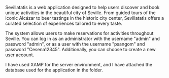 Sevillatatis is a web application designed to help users discover and book unique activities in the beautiful city of Seville. From guided tours of the iconic Alcázar to beer tastings in the historic city center, Sevillatatis offers a curated selection of experiences tailored to every taste.

The system allows users to make reservations for activities throughout Seville. You can log in as an administrator with the username "admin" and password "admin", or as a user with the username "psangom" and password "Cesena12345". Additionally, you can choose to create a new user account.

I have used XAMP for the server environment, and I have attached the database used for the application in the folder.